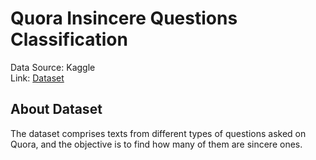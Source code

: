 # Quora Insincere Questions Classification  
Data Source: Kaggle  
Link: [Dataset](https://www.kaggle.com/competitions/quora-insincere-questions-classification)

## About Dataset  
The dataset comprises texts from different types of questions asked on Quora, and the objective is to find how many of them are sincere ones.


